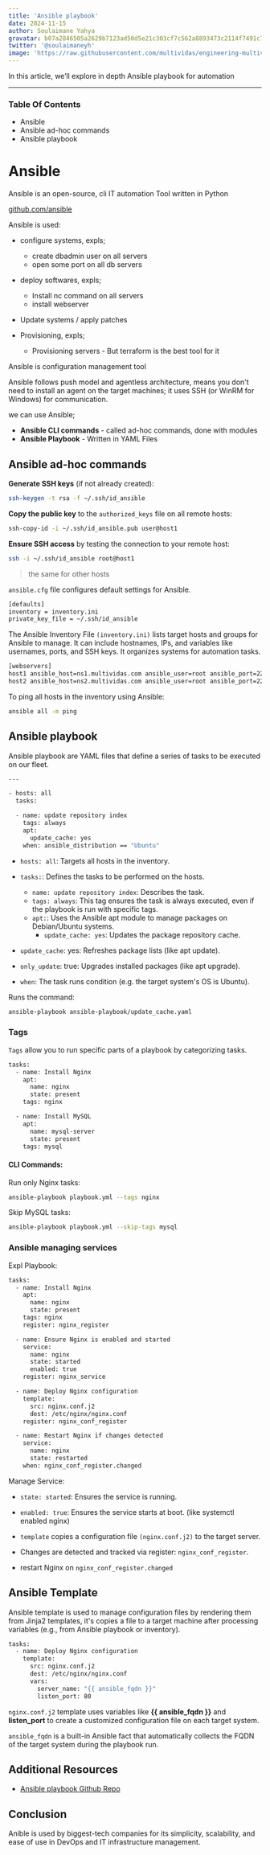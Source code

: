 ```yaml
---
title: 'Ansible playbook'
date: 2024-11-15
author: Soulaimane Yahya
gravatar: b07a2846505a2629b7123ad50d5e21c303cf7c562a8893473c2114f7491c7796
twitter: '@soulaimaneyh'
image: 'https://raw.githubusercontent.com/multividas/engineering-multividas/main/thumbnails/ansible-playbook.jpg'
---
```


In this article, we’ll explore in depth Ansible playbook for automation

---

### Table Of Contents

- Ansible
- Ansible ad-hoc commands
- Ansible playbook

# Ansible

Ansible is an open-source, cli IT automation Tool written in Python

[github.com/ansible](https://github.com/ansible/ansible)

Ansible is used:
- configure systems, expls;
  - create dbadmin user on all servers
  - open some port on all db servers

- deploy softwares, expls;
  - Install nc command on all servers
  - install webserver

- Update systems / apply patches

- Provisioning, expls;
  - Provisioning servers - But terraform is the best tool for it

Ansible is configuration management tool

Ansible follows push model and agentless architecture, means you don't need to install an agent on the target machines; it uses SSH (or WinRM for Windows) for communication.

we can use Ansible;
- **Ansible CLI commands** - called ad-hoc commands, done with modules
- **Ansible Playbook** - Written in YAML Files

## Ansible ad-hoc commands

**Generate SSH keys** (if not already created):

```sh
ssh-keygen -t rsa -f ~/.ssh/id_ansible
```

**Copy the public key** to the `authorized_keys` file on all remote hosts:

```sh
ssh-copy-id -i ~/.ssh/id_ansible.pub user@host1
```

**Ensure SSH access** by testing the connection to your remote host:

```sh
ssh -i ~/.ssh/id_ansible root@host1
```

> the same for other hosts

`ansible.cfg` file configures default settings for Ansible.

```sh
[defaults]
inventory = inventory.ini
private_key_file = ~/.ssh/id_ansible
```


The Ansible Inventory File `(inventory.ini)` lists target hosts and groups for Ansible to manage. It can include hostnames, IPs, and variables like usernames, ports, and SSH keys. It organizes systems for automation tasks.

```sh
[webservers]
host1 ansible_host=ns1.multividas.com ansible_user=root ansible_port=22
host2 ansible_host=ns2.multividas.com ansible_user=root ansible_port=22
```

To ping all hosts in the inventory using Ansible:

```sh
ansible all -m ping
```

## Ansible playbook

Ansible playbook are YAML files that define a series of tasks to be executed on our fleet.

```sh
---

- hosts: all
  tasks:

  - name: update repository index
    tags: always
    apt:
      update_cache: yes
    when: ansible_distribution == "Ubuntu"
```

- `hosts: all`: Targets all hosts in the inventory.
- `tasks:`: Defines the tasks to be performed on the hosts.

  - `name: update repository index`: Describes the task.
  - `tags: always`: This tag ensures the task is always executed, even if the playbook is run with specific tags.
  - `apt:`: Uses the Ansible apt module to manage packages on Debian/Ubuntu systems.
      - `update_cache: yes`: Updates the package repository cache.

- `update_cache`: yes: Refreshes package lists (like apt update).
- `only_update`: true: Upgrades installed packages (like apt upgrade).

- `when`: The task runs condition (e.g. the target system's OS is Ubuntu).

Runs the command:

```sh
ansible-playbook ansible-playbook/update_cache.yaml
```

### Tags

`Tags` allow you to run specific parts of a playbook by categorizing tasks.

```sh
tasks:
  - name: Install Nginx
    apt:
      name: nginx
      state: present
    tags: nginx

  - name: Install MySQL
    apt:
      name: mysql-server
      state: present
    tags: mysql
```

#### CLI Commands:

Run only Nginx tasks:

```sh
ansible-playbook playbook.yml --tags nginx
```

Skip MySQL tasks:

```sh
ansible-playbook playbook.yml --skip-tags mysql
```

### Ansible managing services

Expl Playbook:

```sh
tasks:
  - name: Install Nginx
    apt:
      name: nginx
      state: present
    tags: nginx
    register: nginx_register

  - name: Ensure Nginx is enabled and started
    service:
      name: nginx
      state: started
      enabled: true
    register: nginx_service

  - name: Deploy Nginx configuration
    template:
      src: nginx.conf.j2
      dest: /etc/nginx/nginx.conf
    register: nginx_conf_register

  - name: Restart Nginx if changes detected
    service:
      name: nginx
      state: restarted
    when: nginx_conf_register.changed

```

Manage Service:
- `state: started`: Ensures the service is running.
- `enabled: true`: Ensures the service starts at boot. (like systemctl enabled nginx)

- `template` copies a configuration file `(nginx.conf.j2)` to the target server.
- Changes are detected and tracked via register: `nginx_conf_register`.
- restart Nginx on `nginx_conf_register.changed`

## Ansible Template

Ansible template is used to manage configuration files by rendering them from Jinja2 templates, it's copies a file to a target machine after processing variables (e.g., from Ansible playbook or inventory).

```sh
tasks:
  - name: Deploy Nginx configuration
    template:
      src: nginx.conf.j2
      dest: /etc/nginx/nginx.conf
      vars:
        server_name: "{{ ansible_fqdn }}"
        listen_port: 80
```

`nginx.conf.j2` template uses variables like **{{ ansible_fqdn }}** and **listen_port** to create a customized configuration file on each target system.

`ansible_fqdn` is a built-in Ansible fact that automatically collects the FQDN of the target system during the playbook run.

## Additional Resources

- [Ansible playbook Github Repo](https://github.com/soulaimaneyahya/ansible-playbook)

## Conclusion

Anible is used by biggest-tech companies for its simplicity, scalability, and ease of use in DevOps and IT infrastructure management.
